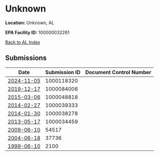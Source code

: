 # Unknown

**Location:** Unknown, AL

**EPA Facility ID:** 100000032261

[Back to AL Index](../../index.md)

## Submissions

| Date | Submission ID | Document Control Number |
|------|--------------|-------------------------|
| [2024-11-05](submissions/1000118320.md) | 1000118320 |  |
| [2019-12-17](submissions/1000084006.md) | 1000084006 |  |
| [2015-03-06](submissions/1000048818.md) | 1000048818 |  |
| [2014-02-27](submissions/1000039333.md) | 1000039333 |  |
| [2014-01-30](submissions/1000038278.md) | 1000038278 |  |
| [2013-05-17](submissions/1000034459.md) | 1000034459 |  |
| [2009-06-10](submissions/54517.md) | 54517 |  |
| [2004-06-18](submissions/37736.md) | 37736 |  |
| [1999-06-10](submissions/2100.md) | 2100 |  |

